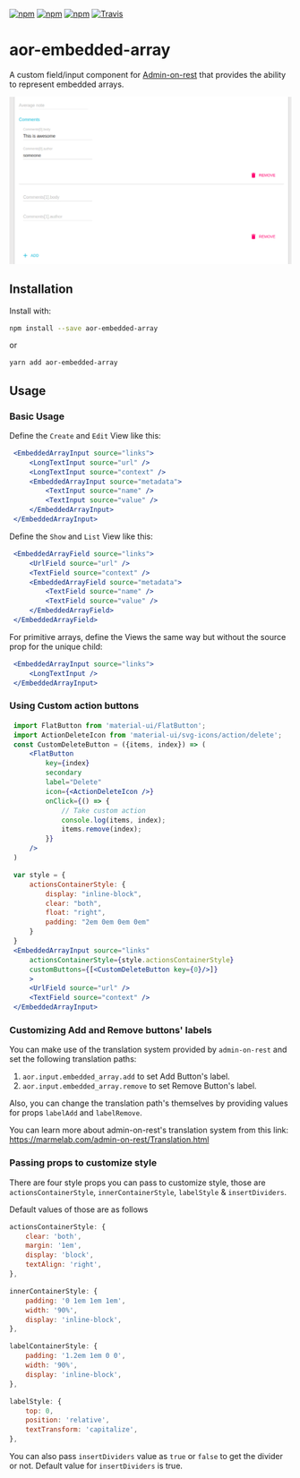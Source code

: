 [![npm](https://img.shields.io/npm/dw/aor-embedded-array.svg)](https://www.npmjs.com/package/aor-embedded-array)
[![npm](https://img.shields.io/npm/v/aor-embedded-array.svg)](https://www.npmjs.com/package/aor-embedded-array)
[![npm](https://img.shields.io/npm/l/aor-embedded-array.svg)](https://www.npmjs.com/package/aor-embedded-array)
[![Travis](https://travis-ci.org/MhdSyrwan/aor-embedded-array.svg?branch=master)](https://travis-ci.org/MhdSyrwan/aor-embedded-array)
# aor-embedded-array

A custom field/input component for [Admin-on-rest](https://github.com/marmelab/admin-on-rest/) that provides the ability to represent embedded arrays.

![screenshot](docs/screenshots/general.png)

## Installation

Install with:

```sh
npm install --save aor-embedded-array
```

or

```sh
yarn add aor-embedded-array
```

## Usage

### Basic Usage

Define the `Create` and `Edit` View like this:

```jsx
 <EmbeddedArrayInput source="links">
     <LongTextInput source="url" />
     <LongTextInput source="context" />
     <EmbeddedArrayInput source="metadata">
         <TextInput source="name" />
         <TextInput source="value" />
     </EmbeddedArrayInput>
 </EmbeddedArrayInput>
```

Define the `Show` and `List` View like this:

```jsx
 <EmbeddedArrayField source="links">
     <UrlField source="url" />
     <TextField source="context" />
     <EmbeddedArrayField source="metadata">
         <TextField source="name" />
         <TextField source="value" />
     </EmbeddedArrayField>
 </EmbeddedArrayField>
```

For primitive arrays, define the Views the same way but without the source prop for the unique child:

```jsx
 <EmbeddedArrayInput source="links">
     <LongTextInput />
 </EmbeddedArrayInput>
```

### Using Custom action buttons

```jsx
 import FlatButton from 'material-ui/FlatButton';
 import ActionDeleteIcon from 'material-ui/svg-icons/action/delete';
 const CustomDeleteButton = ({items, index}) => (
     <FlatButton
         key={index}
         secondary
         label="Delete"
         icon={<ActionDeleteIcon />}
         onClick={() => {
             // Take custom action
             console.log(items, index);
             items.remove(index);
         }}
     />
 )
```

```jsx
 var style = {
     actionsContainerStyle: {
         display: "inline-block",
         clear: "both",
         float: "right",
         padding: "2em 0em 0em 0em"
     }
 }
 <EmbeddedArrayInput source="links" 
     actionsContainerStyle={style.actionsContainerStyle} 
     customButtons={[<CustomDeleteButton key={0}/>]}
     >
     <UrlField source="url" />
     <TextField source="context" />
 </EmbeddedArrayInput>
```

### Customizing Add and Remove buttons' labels
You can make use of the translation system provided by `admin-on-rest` and set the following translation paths:
1. `aor.input.embedded_array.add` to set Add Button's label.
2. `aor.input.embedded_array.remove` to set Remove Button's label.

Also, you can change the translation path's themselves by providing values for props `labelAdd` and `labelRemove`.

You can learn more about admin-on-rest's translation system from this link: https://marmelab.com/admin-on-rest/Translation.html

### Passing props to customize style

There are four style props you can pass to customize style, those are `actionsContainerStyle`, `innerContainerStyle`, `labelStyle` & `insertDividers`.

Default values of those are as follows

```js
actionsContainerStyle: {
    clear: 'both',
    margin: '1em',
    display: 'block',
    textAlign: 'right',
},
```

```js
innerContainerStyle: {
    padding: '0 1em 1em 1em',
    width: '90%',
    display: 'inline-block',
},
```

```js
labelContainerStyle: {
    padding: '1.2em 1em 0 0',
    width: '90%',
    display: 'inline-block',
},
```

```js
labelStyle: {
    top: 0,
    position: 'relative',
    textTransform: 'capitalize',
},
```

You can also pass `insertDividers` value as `true` or `false` to get the divider or not. Default value for `insertDividers` is true.
